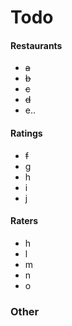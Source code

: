 # Todo

#### Restaurants
* ~~a~~
* ~~b~~
* ~~c~~
* ~~d~~
* e..

#### Ratings
* ~~f~~
* g
* h
* i
* j

#### Raters
* h
* l
* m
* n
* o

### Other
